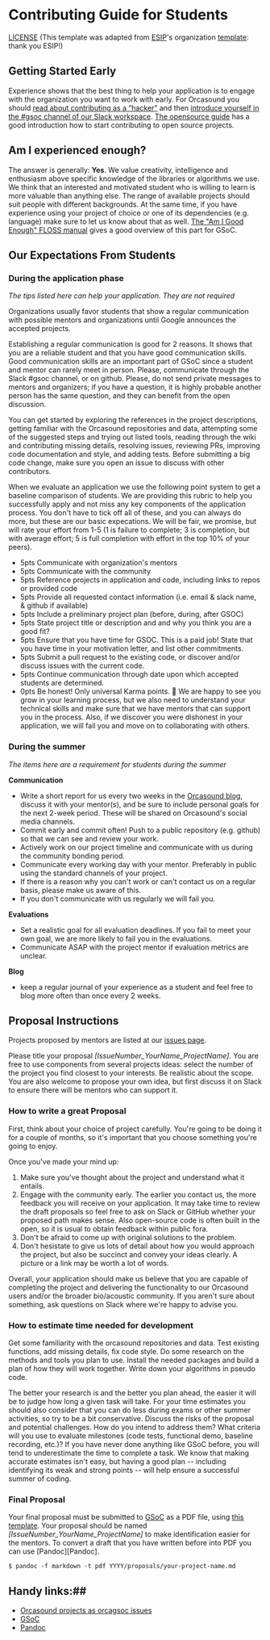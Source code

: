 # Contributing Guide for Students
[LICENSE](https://github.com/orcasound/orcagsoc/blob/master/GUIDE_LICENSE.md) (This template was adapted from [ESIP](https://www.esipfed.org/)'s organization [template](https://github.com/ESIPFed/gsoc/blob/master/STUDENT-proposal-template.md): thank you ESIP!)

## Getting Started Early

Experience shows that the best thing to help your application is to engage with the
organization you want to work with early. For Orcasound you should [read about contributing as a “hacker”](http://www.orcasound.net/support/#hack) and then [introduce yourself in the #gsoc channel of our Slack workspace](https://join.slack.com/t/orcasound/shared_invite/zt-bd1jk2q9-FjeWr3OzocDBwDgS0g1FdQ). [The opensource guide](https://opensource.guide/how-to-contribute/) has a
good introduction how to start contributing to open source projects.

## Am I experienced enough?

The answer is generally: **Yes**. We value creativity, intelligence and
enthusiasm above specific knowledge of the libraries or algorithms we use. We
think that an interested and motivated student who is willing to learn is more
valuable than anything else. The range of available projects should suit people
with different backgrounds. At the same time, if you have experience using your
project of choice or one of its dependencies (e.g. language) make sure to let
us know about that as well.
[The "Am I Good Enough" FLOSS manual](http://write.flossmanuals.net/gsocstudentguide/am-i-good-enough/)
gives a good overview of this part for GSoC.

## Our Expectations From Students

### During the application phase

*The tips listed here can help your application. They are not required*

Organizations usually favor students that show a regular communication with
possible mentors and organizations until Google announces the accepted projects.

Establishing a regular communication is good for 2 reasons. It shows that you are a reliable student and that you have good communication skills. Good communication skills are an important part of GSoC since a student and mentor can rarely meet in person. Please, communicate through the Slack #gsoc channel, or on github. Please, do not send private messages to mentors and organizers; if you have a question, it is highly probable another person has the same question, and they can benefit from the open discussion.

You can get started by exploring the references in the project descriptions, getting familiar with the Orcasound repositories and data, attempting some of the suggested steps and trying out listed tools, reading through the wiki and contributing missing details, resolving issues, reviewing PRs, improving code documentation and style, and adding tests.  Before submitting a big code change, make sure you open an issue to discuss with other contributors. 

When we evaluate an application we use the following point system to get a baseline comparison of students. We are providing this rubric to help you successfully apply and not miss any key components of the application process. You don't have to tick off all of these, and you can always do more, but these are our basic expecations. We will be fair, we promise, but will rate your effort from 1-5 (1 is failure to complete; 3 is completion, but with average effort; 5 is full completion with effort in the top 10% of your peers).

- 5pts Communicate with organization's mentors
- 5pts Communicate with the community
- 5pts Reference projects in application and code, including links to repos or provided code
- 5pts Provide all requested contact information (i.e. email & slack name, & github if available)
- 5pts Include a preliminary project plan (before, during, after GSOC)
- 5pts State project title or description and and why you think you are a good fit?
- 5pts Ensure that you have time for GSOC. This is a paid job! State that you have time in your motivation letter, and list other commitments.
- 5pts Submit a pull request to the existing code, or discover and/or discuss issues with the current code.
- 5pts Continue communication through date upon which accepted students are determined.
- 0pts Be honest! Only universal Karma points. 🙂 We are happy to see you grow in your learning process, but we also need to understand your technical skills and make sure that we have mentors that can support you in the process. Also, if we discover you were dishonest in your application, we will fail you and move on to collaborating with others.

### During the summer

*The items here are a requirement for students during the summer*

**Communication**

- Write a short report for us every two weeks in the [Orcasound blog](http://www.orcasound.net/blog/), discuss it with your mentor(s), and be sure to include personal goals for the next 2-week period. These will be shared on Orcasound's social media channels.
- Commit early and commit often! Push to a public repository (e.g. github) so
  that we can see and review your work.
- Actively work on our project timeline and communicate with us during the
  community bonding period.
- Communicate every working day with your mentor. Preferably in public using the
  standard channels of your project.
- If there is a reason why you can't work or can't contact us on a regular basis,
  please make us aware of this.
- If you don't communicate with us regularly we will fail you.

**Evaluations**

- Set a realistic goal for all evaluation deadlines. If you fail to meet your own goal, we are more likely to fail you in the evaluations.
- Communicate ASAP with the project mentor if evaluation metrics are unclear.

**Blog**

- keep a regular journal of your experience as a student and feel free to blog more often than once
  every 2 weeks.

## Proposal Instructions

Projects proposed by mentors are listed at our [issues page](https://github.com/orcasound/orcagsoc/issues).

Please title your proposal *[IssueNumber\_YourName\_ProjectName]*. You are free to use components from several projects ideas: select the number of the project you find closest to your interests. Be realistic about the scope. You are also welcome to propose your own idea, but first discuss it on Slack to ensure there will be mentors who can support it.

### How to write a great Proposal

First, think about your choice of project carefully. You're going to be doing it for a couple of months, so it's important that you choose something you're going to enjoy. 

Once you've made your mind up:

1. Make sure you've thought about the project and understand what it entails.
2. Engage with the community early. The earlier you contact us, the more feedback you will receive on your application. It may take time to review the draft proposals so feel free to ask on Slack or GitHub whether your proposed path makes sense. Also open-source code is often built in the open, so it is usual to obtain feedback within public fora.
3. Don't be afraid to come up with original solutions to the problem.
4. Don't hesistate to give us lots of detail about how you would approach the project, but also be succinct and convey your ideas clearly. A picture or a link may be worth a lot of words.

Overall, your application should make us believe that you are capable of completing the project and delivering the functionality to our Orcasound users and/or the broader bio/acoustic community. If you aren't sure about something, ask questions on Slack where we're happy to advise you.

### How to estimate time needed for development
Get some familiarity with the orcasound repositories and data. Test existing functions, add missing details, fix code style. Do some research on the methods and tools you plan to use. Install the needed packages and build a plan of how they will work together. Write down your algorithms in pseudo code. 

The better your research is and the better you plan ahead, the easier it will be to judge how long a given task will take. For
your time estimates you should also consider that you can do less during exams or other summer activities, so try to be a bit conservative. Discuss the risks of the proposal and potential challenges. How do you intend to address them? What criteria will you use to evaluate milestones (code tests, functional demo, baseline recording, etc.)? If you have never done anything like GSoC before, you will tend to underestimate the time to complete a task. We know that making accurate estimates isn't easy, but having a good plan -- including identifying its weak and strong points -- will help ensure a successful summer of coding.

### Final Proposal

Your final proposal must be submitted to [GSoC](summerofcode.withgoogle.com) as a PDF file, using [this template](https://github.com/orcasound/orcagsoc/blob/master/STUDENT-proposal-template.md). Your proposal should be named *[IssueNumber\_YourName\_ProjectName]* to make identification easier for the mentors. To convert a draft that you have written
before into PDF you can use [Pandoc][Pandoc].

~~~
$ pandoc -f markdown -t pdf YYYY/proposals/your-project-name.md
~~~

## Handy links:##
* [Orcasound projects as orcagsoc issues](https://github.com/orcasound/orcagsoc/issues)
* [GSoC](http://summerofcode.withgoogle.com/)
* [Pandoc](http://pandoc.org/)
